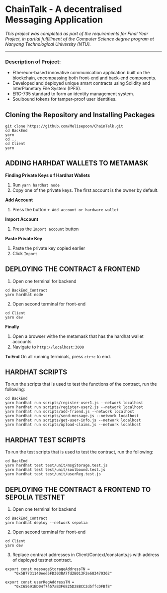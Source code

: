 # ChainTalk -  A decentralised Messaging Application
_This project was completed as part of the requirements for Final Year Project, in partial fulfillment of the Computer Science degree program at Nanyang Technological University (NTU)._ <br>

****

### Description of Project:
- Ethereum-based innovative communication application built on the blockchain, encompassing both front-end and back-end components.
- Developed and deployed unique smart contracts using Solidity and InterPlanetary File System (IPFS).
- ERC-735 standard to form an identity management system.
- Soulbound tokens for tamper-proof user identities.


## Cloning the Repository and Installing Packages

```
git clone https://github.com/Melisepoon/ChainTalk.git
cd BackEnd
yarn
cd ..
cd Client
yarn
```


## ADDING HARHDAT WALLETS TO METAMASK

**Finding Private Keys o f Hardhat Wallets**

1. Run `yarn hardhat node`
2. Copy one of the private keys. The first account is the owner by default. 


**Add Account**

1. Press the button `+ Add account or hardware wallet`


**Import Account**

1. Press the `Import account` button


**Paste Private Key**
1. Paste the private key copied earlier
2. Click `Import`


## DEPLOYING THE CONTRACT & FRONTEND

1. Open one terminal for backend
```
cd BackEnd_Contract
yarn hardhat node
```
2. Open second terminal for front-end
```
cd Client 
yarn dev
```


**Finally**
1. Open a browser withe the metamask that has the hardhat wallet accounts 
2. Navigate to `http://localhost:3000`

**To End**
On all running terminals, press `ctr+c` to end. 


## HARDHAT SCRIPTS
To run the scripts that is used to test the functions of the contract, run the following:
```
cd BackEnd
yarn hardhat run scripts/register-user1.js --network localhost
yarn hardhat run scripts/register-user2.js --network localhost
yarn hardhat run scripts/add-friend.js --network localhost
yarn hardhat run scripts/send-message.js --network localhost
yarn hardhat run scripts/get-user-info.js --network localhost
yarn hardhat run scripts/upload-claims.js --network localhost

```

## HARDHAT TEST SCRIPTS
To run the test scripts that is used to test the contract, run the following:
```
cd BackEnd
yarn hardhat test test/unit/msgStorage.test.js
yarn hardhat test test/unit/soulbound.test.js
yarn hardhat test test/unit/userReg.test.js
```

## DEPLOYING THE CONTRACT & FRONTEND TO SEPOLIA TESTNET

1. Open one terminal for backend
```
cd BackEnd_Contract
yarn hardhat deploy --network sepolia
```
2. Open second terminal for front-end
```
cd Client 
yarn dev
```
3. Replace contract addresses in Client/Context/constants.js with address of deployed testnet contract.<br />
```
export const messageStorageAddressTN =
    "0x5B7731140eee5FD3038A7fd2B013F2e683470362"
```
```
export const userRegAddressTN = 
    "0xC65691ED04f7457aB3F6825D28BCC2d5ffcDFBf8"
```
